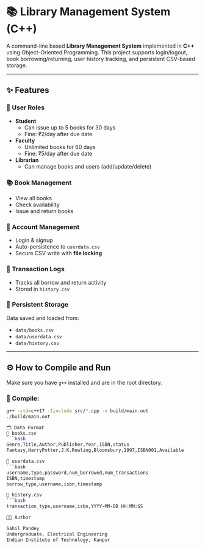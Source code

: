 # 📚 Library Management System (C++)

A command-line based **Library Management System** implemented in **C++** using Object-Oriented Programming. This project supports login/logout, book borrowing/returning, user history tracking, and persistent CSV-based storage.

---

## ✨ Features

### 👤 User Roles
- **Student**
  - Can issue up to 5 books for 30 days
  - Fine: ₹2/day after due date
- **Faculty**
  - Unlimited books for 60 days
  - Fine: ₹5/day after due date
- **Librarian**
  - Can manage books and users (add/update/delete)

### 📚 Book Management
- View all books
- Check availability
- Issue and return books

### 🔐 Account Management
- Login & signup
- Auto-persistence to `userdata.csv`
- Secure CSV write with **file locking**

### 🧾 Transaction Logs
- Tracks all borrow and return activity
- Stored in `history.csv`

### 💾 Persistent Storage
Data saved and loaded from:
- `data/books.csv`
- `data/userdata.csv`
- `data/history.csv`

---
## ⚙️ How to Compile and Run

Make sure you have `g++` installed and are in the root directory.

### 🔨 Compile:
```bash
g++ -std=c++17 -Iinclude src/*.cpp -o build/main.out
./build/main.out

🗂️ Data Format
📘 books.csv
```bash
Genre,Title,Author,Publisher,Year,ISBN,status
Fantasy,HarryPotter,J.K.Rowling,Bloomsbury,1997,ISBN001,Available

👤 userdata.csv
```bash
username,type,password,num_borrowed,num_transactions
ISBN,timestamp
borrow_type,username,isbn,timestamp

🔁 history.csv
```bash
transaction_type,username,isbn,YYYY-MM-DD HH:MM:SS

👨‍💻 Author

Sahil Pandey
Undergraduate, Electrical Engineering
Indian Institute of Technology, Kanpur
